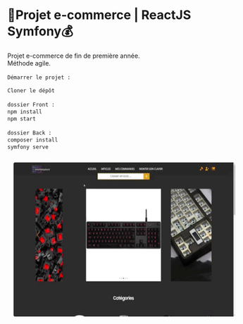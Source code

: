 # 🛒Projet e-commerce | ReactJS Symfony💰
  
Projet e-commerce de fin de première année.  
Méthode agile.  
  
`Démarrer le projet :`  
```
Cloner le dépôt

dossier Front :
npm install
npm start

dossier Back :
composer install
symfony serve
```

<img src="e-commerce.gif" height="350px" style="margin: 1em; border-radius:.25em;" alt="e-commerceGIF">